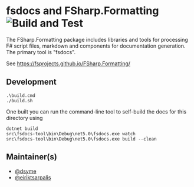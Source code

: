 fsdocs and FSharp.Formatting ![Build and Test](https://github.com/fsprojects/FSharp.Formatting/actions/workflows/push-master.yml/badge.svg)
=================================

The FSharp.Formatting package includes libraries and tools for processing F# script files, markdown and components
for documentation generation. The primary tool is "fsdocs".

See https://fsprojects.github.io/FSharp.Formatting/


## Development

    .\build.cmd
    ./build.sh


One built you can run the command-line tool to self-build the docs for this directory using 

    dotnet build
    src\fsdocs-tool\bin\Debug\net5.0\fsdocs.exe watch
    src\fsdocs-tool\bin\Debug\net5.0\fsdocs.exe build --clean


## Maintainer(s)

- [@dsyme](https://github.com/dsyme)
- [@eiriktsarpalis](https://github.com/eiriktsarpalis)
